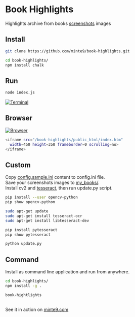 # Book Highlights

Highlights archive from books [screenshots](https://github.com/minte9/book-highlights/tree/main/files_archive/my_books/book1/author1) images

## Install

~~~sh
git clone https://github.com/minte9/book-highlights.git

cd book-highlights/
npm install chalk 
~~~

## Run

~~~sh
node index.js
~~~

[![Terminal](https://www.minte9.com/lib/images/github/book-highlights/highlight_02.png)](https://www.minte9.com)


## Browser

[![Browser](https://www.minte9.com/lib/images/github/book-highlights/m9_08.png)](https://www.minte9.com)

~~~sh
<iframe src="/book-highlights/public_html/index.htm" 
  width=450 height=350 frameborder=0 scrolling=no>
</iframe>
~~~

## Custom

Copy [config.sample.ini](https://github.com/minte9/book-highlights/tree/main/config/config.sample.ini) content to config.ini file.  
Save your screenshots images to [my_books/](https://github.com/minte9/book-highlights/tree/main/files_archive/my_books).  
Install cv2 and [tesseract](https://towardsdatascience.com/read-text-from-image-with-one-line-of-python-code-c22ede074cac), then run update.py script.  

~~~sh
pip install --user opencv-python
pip show opencv-python

sudo apt-get update
sudo apt-get install tesseract-ocr
sudo apt-get install libtesseract-dev

pip install pytesseract
pip show pytesseract

python update.py
~~~

## Command

Install as command line application and run from anywhere.

~~~sh
cd book-highlights/
npm install -g .

book-hightlights
~~~

##

See it in action on [minte9.com](https://www.minte9.com)

